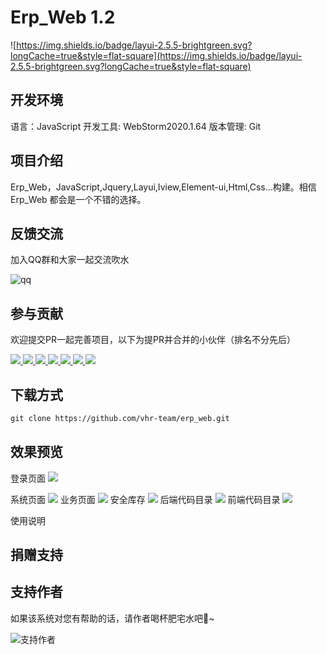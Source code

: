# Erp_Web 1.2

![https://img.shields.io/badge/layui-2.5.5-brightgreen.svg?longCache=true&style=flat-square](https://img.shields.io/badge/layui-2.5.5-brightgreen.svg?longCache=true&style=flat-square)

## 开发环境

语言：JavaScript
开发工具: WebStorm2020.1.64
版本管理: Git

## 项目介绍

Erp_Web，JavaScript,Jquery,Layui,Iview,Element-ui,Html,Css...构建。相信 Erp_Web 都会是一个不错的选择。

## 反馈交流
加入QQ群和大家一起交流吹水

![qq](https://img2020.cnblogs.com/blog/1871532/202004/1871532-20200421112445072-1194136188.png)

## 参与贡献
欢迎提交PR一起完善项目，以下为提PR并合并的小伙伴（排名不分先后）

<p>
  <a href="https://github.com/sunzhixian001">
     <img src="https://avatars1.githubusercontent.com/u/63136165?s=50&u=35ac6d1b4db1ae9f0dad474580ca6a86cbb0ec16&v=4" />
  </a>
  <a href="https://github.com/2332810801">
       <img src="https://avatars3.githubusercontent.com/u/57171196?s=60&v=4" />
    </a>
  <a href="https://github.com/guangzan">
     <img src="https://avatars1.githubusercontent.com/u/43458667?s=50&u=56ba29ddcae348e030ecfc3d3f37b8107f0ba990&v=4" />
  </a>
  <a href="https://github.com/q1982525943">
     <img src="https://avatars0.githubusercontent.com/u/62741112?s=50&u=3c3b7c8efc778d97b3d8fc2a1d78a1b204138c33&v=4" />
  </a>
  <a href="https://github.com/XiaoHuiHuiBlog">
     <img src="https://avatars0.githubusercontent.com/u/52324484?s=50&u=d00d4f0b4c116969da60d2af5a22469b4cd273b3&v=4" />
  </a>
  <a href="https://github.com/Zeng-dong-dong">
     <img src="https://avatars0.githubusercontent.com/u/59249040?s=50&u=c8dd8a2ec40de4bfe9fdc0a4760424b27b8eefcd&v=4" />
  </a>
  <a href="https://github.com/1819268110okll">
     <img src="https://avatars1.githubusercontent.com/u/63482516?s=50&v=4" />
  </a>
</p>

## 下载方式

```html
git clone https://github.com/vhr-team/erp_web.git
```

## 效果预览
登录页面
<img src='https://img-blog.csdnimg.cn/2020060400233752.png?x-oss-process=image/watermark,type_ZmFuZ3poZW5naGVpdGk,shadow_10,text_aHR0cHM6Ly9ibG9nLmNzZG4ubmV0L2pva2VyZGoyMzM=,size_16,color_FFFFFF,t_70'>

系统页面
<img src='https://img-blog.csdnimg.cn/20200604001801940.png?x-oss-process=image/watermark,type_ZmFuZ3poZW5naGVpdGk,shadow_10,text_aHR0cHM6Ly9ibG9nLmNzZG4ubmV0L2pva2VyZGoyMzM=,size_16,color_FFFFFF,t_70'>
业务页面
<img src="https://img-blog.csdnimg.cn/20200604002009770.png?x-oss-process=image/watermark,type_ZmFuZ3poZW5naGVpdGk,shadow_10,text_aHR0cHM6Ly9ibG9nLmNzZG4ubmV0L2pva2VyZGoyMzM=,size_16,color_FFFFFF,t_70">
安全库存
<img src='https://img-blog.csdnimg.cn/20200604002230315.png?x-oss-process=image/watermark,type_ZmFuZ3poZW5naGVpdGk,shadow_10,text_aHR0cHM6Ly9ibG9nLmNzZG4ubmV0L2pva2VyZGoyMzM=,size_16,color_FFFFFF,t_70'>
后端代码目录
<img src='https://img-blog.csdnimg.cn/20200604002516769.png?x-oss-process=image/watermark,type_ZmFuZ3poZW5naGVpdGk,shadow_10,text_aHR0cHM6Ly9ibG9nLmNzZG4ubmV0L2pva2VyZGoyMzM=,size_16,color_FFFFFF,t_70'>
前端代码目录
<img src='https://img-blog.csdnimg.cn/20200604002626295.png?x-oss-process=image/watermark,type_ZmFuZ3poZW5naGVpdGk,shadow_10,text_aHR0cHM6Ly9ibG9nLmNzZG4ubmV0L2pva2VyZGoyMzM=,size_16,color_FFFFFF,t_70'>

使用说明

## 捐赠支持

## 支持作者

如果该系统对您有帮助的话，请作者喝杯肥宅水吧🍺~

![支持作者](https://images.cnblogs.com/cnblogs_com/TangXiaoHuiHui/1653035/t_200409010025QQ%E5%9B%BE%E7%89%8720200409085946.png?a=1587439705089)
